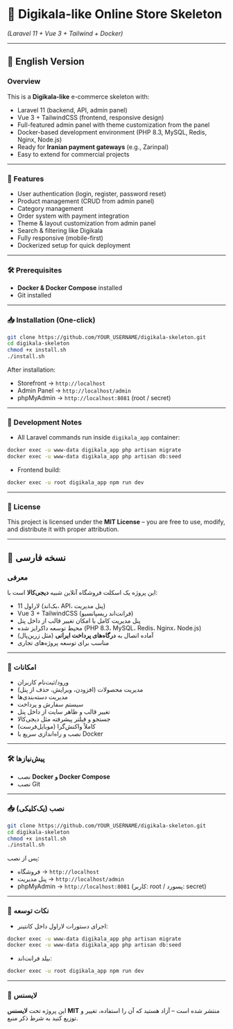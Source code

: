 # 🛒 Digikala-like Online Store Skeleton  
*(Laravel 11 + Vue 3 + Tailwind + Docker)*

---

## 📌 English Version

### Overview
This is a **Digikala-like** e-commerce skeleton with:
- Laravel 11 (backend, API, admin panel)
- Vue 3 + TailwindCSS (frontend, responsive design)
- Full-featured admin panel with theme customization from the panel
- Docker-based development environment (PHP 8.3, MySQL, Redis, Nginx, Node.js)
- Ready for **Iranian payment gateways** (e.g., Zarinpal)
- Easy to extend for commercial projects

---

### 🚀 Features
- User authentication (login, register, password reset)
- Product management (CRUD from admin panel)
- Category management
- Order system with payment integration
- Theme & layout customization from admin panel
- Search & filtering like Digikala
- Fully responsive (mobile-first)
- Dockerized setup for quick deployment

---

### 🛠 Prerequisites
- **Docker & Docker Compose** installed
- Git installed

---

### 📥 Installation (One-click)
```bash
git clone https://github.com/YOUR_USERNAME/digikala-skeleton.git
cd digikala-skeleton
chmod +x install.sh
./install.sh
```

After installation:
- Storefront → `http://localhost`
- Admin Panel → `http://localhost/admin`
- phpMyAdmin → `http://localhost:8081` (root / secret)

---

### 🔧 Development Notes
- All Laravel commands run inside `digikala_app` container:
```bash
docker exec -u www-data digikala_app php artisan migrate
docker exec -u www-data digikala_app php artisan db:seed
```
- Frontend build:
```bash
docker exec -u root digikala_app npm run dev
```

---

### 📄 License
This project is licensed under the **MIT License** – you are free to use, modify, and distribute it with proper attribution.

---

## 📌 نسخه فارسی

### معرفی
این پروژه یک اسکلت فروشگاه آنلاین شبیه **دیجی‌کالا** است با:
- لاراول 11 (بک‌اند، API، پنل مدیریت)
- Vue 3 + TailwindCSS (فرانت‌اند ریسپانسیو)
- پنل مدیریت کامل با امکان تغییر قالب از داخل پنل
- محیط توسعه داکرایز شده (PHP 8.3، MySQL، Redis، Nginx، Node.js)
- آماده اتصال به **درگاه‌های پرداخت ایرانی** (مثل زرین‌پال)
- مناسب برای توسعه پروژه‌های تجاری

---

### 🚀 امکانات
- ورود/ثبت‌نام کاربران
- مدیریت محصولات (افزودن، ویرایش، حذف از پنل)
- مدیریت دسته‌بندی‌ها
- سیستم سفارش و پرداخت
- تغییر قالب و ظاهر سایت از داخل پنل
- جستجو و فیلتر پیشرفته مثل دیجی‌کالا
- کاملاً واکنش‌گرا (موبایل‌فرست)
- نصب و راه‌اندازی سریع با Docker

---

### 🛠 پیش‌نیازها
- نصب **Docker و Docker Compose**
- نصب Git

---

### 📥 نصب (یک‌کلیکی)
```bash
git clone https://github.com/YOUR_USERNAME/digikala-skeleton.git
cd digikala-skeleton
chmod +x install.sh
./install.sh
```

پس از نصب:
- فروشگاه → `http://localhost`
- پنل مدیریت → `http://localhost/admin`
- phpMyAdmin → `http://localhost:8081` (کاربر: root / پسورد: secret)

---

### 🔧 نکات توسعه
- اجرای دستورات لاراول داخل کانتینر:
```bash
docker exec -u www-data digikala_app php artisan migrate
docker exec -u www-data digikala_app php artisan db:seed
```
- بیلد فرانت‌اند:
```bash
docker exec -u root digikala_app npm run dev
```

---

### 📄 لایسنس
این پروژه تحت **لایسنس MIT** منتشر شده است – آزاد هستید که آن را استفاده، تغییر و توزیع کنید به شرط ذکر منبع.
